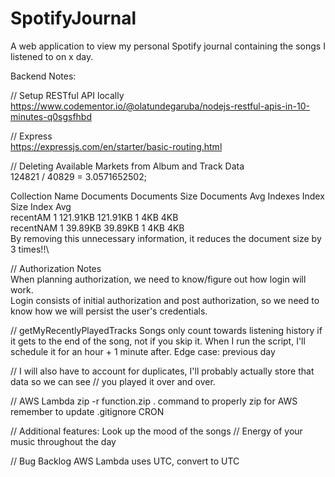 # SpotifyJournal
 A web application to view my personal Spotify journal containing the songs I listened to on x day.


Backend Notes:

// Setup RESTful API locally\
https://www.codementor.io/@olatundegaruba/nodejs-restful-apis-in-10-minutes-q0sgsfhbd

// Express\
https://expressjs.com/en/starter/basic-routing.html

// Deleting Available Markets from Album and Track Data\
124821 / 40829 = 3.0571652502;

Collection Name	Documents	Documents Size	Documents Avg	Indexes	Index Size	Index Avg\
recentAM        1	        121.91KB	    121.91KB	    1	    4KB	        4KB\
recentNAM       1	        39.89KB	        39.89KB	        1	    4KB	        4KB\
By removing this unnecessary information, it reduces the document size by 3 times!!\

// Authorization Notes\
When planning authorization, we need to know/figure out how login will work.\
Login consists of initial authorization and post authorization, so we need to know
how we will persist the user's credentials.

// getMyRecentlyPlayedTracks
Songs only count towards listening history if it gets to the end of the song, not if you skip it.
When I run the script, I'll schedule it for an hour + 1 minute after.
Edge case: previous day

// I will also have to account for duplicates, I'll probably actually store that data so we can see
// you played it over and over.

// AWS Lambda
zip -r function.zip .
command to properly zip for AWS
remember to update .gitignore
CRON


// Additional features: Look up the mood of the songs 
// Energy of your music throughout the day

// Bug Backlog
AWS Lambda uses UTC, convert to UTC
